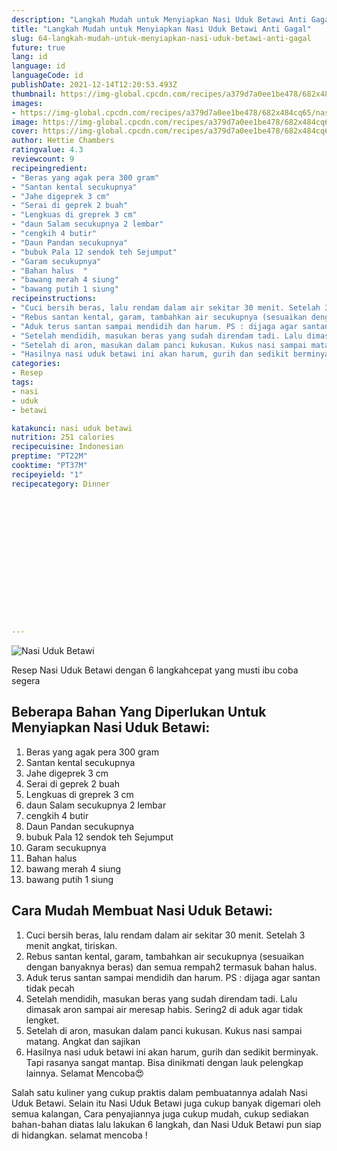 ```yaml
---
description: "Langkah Mudah untuk Menyiapkan Nasi Uduk Betawi Anti Gagal"
title: "Langkah Mudah untuk Menyiapkan Nasi Uduk Betawi Anti Gagal"
slug: 64-langkah-mudah-untuk-menyiapkan-nasi-uduk-betawi-anti-gagal
future: true
lang: id
language: id
languageCode: id
publishDate: 2021-12-14T12:20:53.493Z 
thumbnail: https://img-global.cpcdn.com/recipes/a379d7a0ee1be478/682x484cq65/nasi-uduk-betawi-foto-resep-utama.webp
images:
- https://img-global.cpcdn.com/recipes/a379d7a0ee1be478/682x484cq65/nasi-uduk-betawi-foto-resep-utama.webp
image: https://img-global.cpcdn.com/recipes/a379d7a0ee1be478/682x484cq65/nasi-uduk-betawi-foto-resep-utama.webp
cover: https://img-global.cpcdn.com/recipes/a379d7a0ee1be478/682x484cq65/nasi-uduk-betawi-foto-resep-utama.webp
author: Hettie Chambers
ratingvalue: 4.3
reviewcount: 9
recipeingredient:
- "Beras yang agak pera 300 gram"
- "Santan kental secukupnya"
- "Jahe digeprek 3 cm"
- "Serai di geprek 2 buah"
- "Lengkuas di greprek 3 cm"
- "daun Salam secukupnya 2 lembar"
- "cengkih 4 butir"
- "Daun Pandan secukupnya"
- "bubuk Pala 12 sendok teh Sejumput"
- "Garam secukupnya"
- "Bahan halus  "
- "bawang merah 4 siung"
- "bawang putih 1 siung"
recipeinstructions:
- "Cuci bersih beras, lalu rendam dalam air sekitar 30 menit. Setelah 3 menit angkat, tiriskan."
- "Rebus santan kental, garam, tambahkan air secukupnya (sesuaikan dengan banyaknya beras) dan semua rempah2 termasuk bahan halus."
- "Aduk terus santan sampai mendidih dan harum. PS : dijaga agar santan tidak pecah"
- "Setelah mendidih, masukan beras yang sudah direndam tadi. Lalu dimasak aron sampai air meresap habis. Sering2 di aduk agar tidak lengket."
- "Setelah di aron, masukan dalam panci kukusan. Kukus nasi sampai matang. Angkat dan sajikan"
- "Hasilnya nasi uduk betawi ini akan harum, gurih dan sedikit berminyak. Tapi rasanya sangat mantap. Bisa dinikmati dengan lauk pelengkap lainnya. Selamat Mencoba😍"
categories:
- Resep
tags:
- nasi
- uduk
- betawi

katakunci: nasi uduk betawi 
nutrition: 251 calories
recipecuisine: Indonesian
preptime: "PT22M"
cooktime: "PT37M"
recipeyield: "1"
recipecategory: Dinner


     
    
    
    
    
    
    
    
    
    
    
      
    
---
```



![Nasi Uduk Betawi](https://img-global.cpcdn.com/recipes/a379d7a0ee1be478/682x484cq65/nasi-uduk-betawi-foto-resep-utama.webp)

Resep Nasi Uduk Betawi    dengan 6 langkahcepat yang musti ibu coba segera

<!--inarticleads1-->

## Beberapa Bahan Yang Diperlukan Untuk Menyiapkan Nasi Uduk Betawi:

1. Beras yang agak pera 300 gram
1. Santan kental secukupnya
1. Jahe digeprek 3 cm
1. Serai di geprek 2 buah
1. Lengkuas di greprek 3 cm
1. daun Salam secukupnya 2 lembar
1. cengkih 4 butir
1. Daun Pandan secukupnya
1. bubuk Pala 12 sendok teh Sejumput
1. Garam secukupnya
1. Bahan halus  
1. bawang merah 4 siung
1. bawang putih 1 siung



<!--inarticleads2-->

## Cara Mudah Membuat Nasi Uduk Betawi:

1. Cuci bersih beras, lalu rendam dalam air sekitar 30 menit. Setelah 3 menit angkat, tiriskan.
1. Rebus santan kental, garam, tambahkan air secukupnya (sesuaikan dengan banyaknya beras) dan semua rempah2 termasuk bahan halus.
1. Aduk terus santan sampai mendidih dan harum. PS : dijaga agar santan tidak pecah
1. Setelah mendidih, masukan beras yang sudah direndam tadi. Lalu dimasak aron sampai air meresap habis. Sering2 di aduk agar tidak lengket.
1. Setelah di aron, masukan dalam panci kukusan. Kukus nasi sampai matang. Angkat dan sajikan
1. Hasilnya nasi uduk betawi ini akan harum, gurih dan sedikit berminyak. Tapi rasanya sangat mantap. Bisa dinikmati dengan lauk pelengkap lainnya. Selamat Mencoba😍




Salah satu kuliner yang cukup praktis dalam pembuatannya adalah  Nasi Uduk Betawi. Selain itu  Nasi Uduk Betawi  juga cukup banyak digemari oleh semua kalangan, Cara penyajiannya juga cukup mudah, cukup sediakan bahan-bahan diatas lalu lakukan 6 langkah, dan  Nasi Uduk Betawi  pun siap di hidangkan. selamat mencoba !
